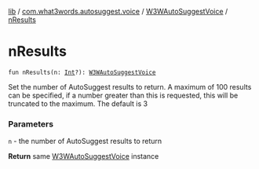 [lib](../../index.md) / [com.what3words.autosuggest.voice](../index.md) / [W3WAutoSuggestVoice](index.md) / [nResults](./n-results.md)

# nResults

`fun nResults(n: `[`Int`](https://kotlinlang.org/api/latest/jvm/stdlib/kotlin/-int/index.html)`?): `[`W3WAutoSuggestVoice`](index.md)

Set the number of AutoSuggest results to return. A maximum of 100 results can be specified, if a number greater than this is requested,
this will be truncated to the maximum. The default is 3

### Parameters

`n` - the number of AutoSuggest results to return

**Return**
same [W3WAutoSuggestVoice](index.md) instance

